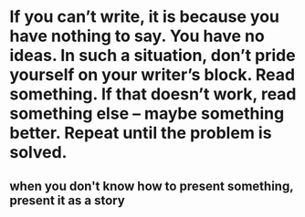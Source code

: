 If you can’t write, it is because you have nothing to say. You have no ideas. In such a situation, don’t pride yourself on your writer’s block. Read something. If that doesn’t work, read something else – maybe something better. Repeat until the problem is solved.
===


## when you don't know how to present something, present it as a story